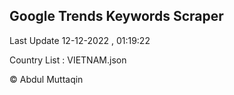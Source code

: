 

## Google Trends Keywords Scraper 
 
Last Update 12-12-2022 , 01:19:22

Country List :
VIETNAM.json



© Abdul Muttaqin 
